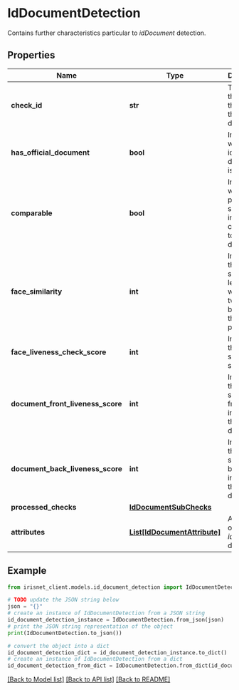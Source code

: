 # IdDocumentDetection

Contains further characteristics particular to _idDocument_ detection.

## Properties

Name | Type | Description | Notes
------------ | ------------- | ------------- | -------------
**check_id** | **str** | The id of the check that lead to the detection | [optional] 
**has_official_document** | **bool** | Indicates whether the identified document is official | [optional] 
**comparable** | **bool** | Indicates whether the provided selfie-image is comparable to the document | [optional] 
**face_similarity** | **int** | Indicates the similarity-level of whether two faces belong to the same person | [optional] 
**face_liveness_check_score** | **int** | Indicates the liveness score of the selfie image | [optional] 
**document_front_liveness_score** | **int** | Indicates the liveness score of the front side image of the document | [optional] 
**document_back_liveness_score** | **int** | Indicates the liveness score of the back side image of the document | [optional] 
**processed_checks** | [**IdDocumentSubChecks**](IdDocumentSubChecks.md) |  | [optional] 
**attributes** | [**List[IdDocumentAttribute]**](IdDocumentAttribute.md) | Attributes of the _idDocument_ detection. | [optional] 

## Example

```python
from irisnet_client.models.id_document_detection import IdDocumentDetection

# TODO update the JSON string below
json = "{}"
# create an instance of IdDocumentDetection from a JSON string
id_document_detection_instance = IdDocumentDetection.from_json(json)
# print the JSON string representation of the object
print(IdDocumentDetection.to_json())

# convert the object into a dict
id_document_detection_dict = id_document_detection_instance.to_dict()
# create an instance of IdDocumentDetection from a dict
id_document_detection_from_dict = IdDocumentDetection.from_dict(id_document_detection_dict)
```
[[Back to Model list]](../README.md#documentation-for-models) [[Back to API list]](../README.md#documentation-for-api-endpoints) [[Back to README]](../README.md)


